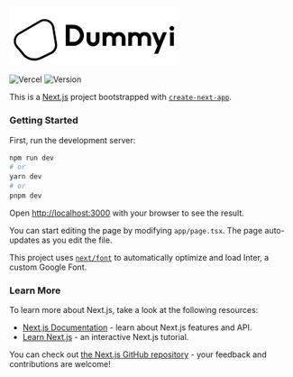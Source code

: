 <picture>
  <source media="(prefers-color-scheme: dark)" srcset="./public/images/logo-white.svg">
  <source media="(prefers-color-scheme: light)" srcset="./public/images/logo-black.svg">
  <img alt="Dummyi" src="./public/images/logo-black.svg" width="300">
</picture>

![Vercel](https://therealsujitk-vercel-badge.vercel.app/?app=dummyi&style=flat-square) ![Version](https://badgen.net/badge/production/NA/red)

This is a [Next.js](https://nextjs.org/) project bootstrapped with [`create-next-app`](https://github.com/vercel/next.js/tree/canary/packages/create-next-app).

### Getting Started

First, run the development server:

```bash
npm run dev
# or
yarn dev
# or
pnpm dev
```

Open [http://localhost:3000](http://localhost:3000) with your browser to see the result.

You can start editing the page by modifying `app/page.tsx`. The page auto-updates as you edit the file.

This project uses [`next/font`](https://nextjs.org/docs/basic-features/font-optimization) to automatically optimize and load Inter, a custom Google Font.

### Learn More

To learn more about Next.js, take a look at the following resources:

- [Next.js Documentation](https://nextjs.org/docs) - learn about Next.js features and API.
- [Learn Next.js](https://nextjs.org/learn) - an interactive Next.js tutorial.

You can check out [the Next.js GitHub repository](https://github.com/vercel/next.js/) - your feedback and contributions are welcome!

